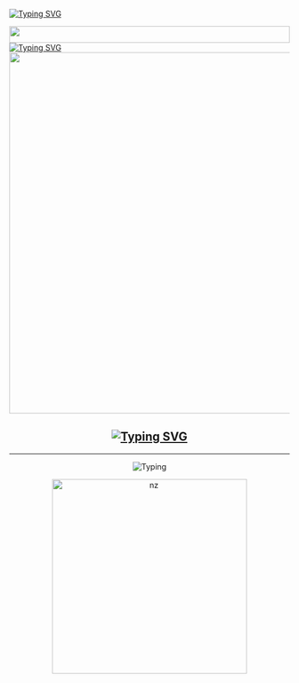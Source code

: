[![Typing SVG](https://readme-typing-svg.demolab.com?font=Fira+Code&size=32&duration=3000&pause=700&color=F70094&center=true&vCenter=true&width=1000&height=80&lines=👋+Hey+there!+Welcome+to+DARK+NERO+MD+Bot+The+Official+Repository+💻;✅+Created+in+August+2025;🚀+Advanced+Features+%7C+Smooth+Performance+🧠;🔗+Fork+it+and+⭐+Star+the+Project)](https://git.io/typing-svg)

<img src="https://i.imgur.com/dBaSKWF.gif" height="30" width="100%">

<a href="https://git.io/typing-svg">
  <img src="https://readme-typing-svg.demolab.com?font=Rubik+Glitch&size=70&pause=700&color=FF007F&center=true&vCenter=true&width=1000&height=100&lines=%F0%9F%91%91+DARK+NERO+MD+%F0%9F%94%A5" alt="Typing SVG"</a>
<div algin="center">
<img src="https://i.ibb.co/VcY2mQRS/6768.jpg" width="900" height="650">
</div>
<div align="center">
</p>
	
## [![Typing SVG](https://readme-typing-svg.herokuapp.com?font=Rockstar-ExtraBold&color=F00&lines=HELLO+IM+PRAMITHA+NERO+MD+DEVELOPER)](https://git.io/typing-svg)

<hr>
<img src="https://readme-typing-svg.herokuapp.com?size=33&width=1000&lines=Welcome+To+NERO-MD...;Created+by+Pramitha...;World+Best+Whatsapp+User+Bot...;Simple+Java+Script+Bot...;Simple+And+Fast+Deploy...;Thank+You+For+Using+DARK-NERO-MD..."
            alt="Typing">

<p align="center">
<img src="https://i.ibb.co/6tCrPD6/image-downloader-1654443961039.gif" alt="nz" width="350"/>
